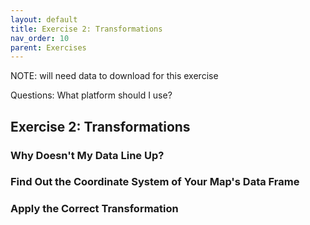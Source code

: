 ```yaml
---
layout: default
title: Exercise 2: Transformations
nav_order: 10
parent: Exercises
---
```



NOTE: will need data to download for this exercise

Questions: What platform should I use?

## Exercise 2: Transformations

### Why Doesn't My Data Line Up?

### Find Out the Coordinate System of Your Map's Data Frame

### Apply the Correct Transformation
